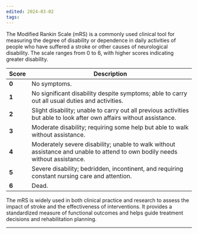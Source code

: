 ```yaml
---
edited: 2024-03-02
tags:
---
```

 The Modified Rankin Scale (mRS) is a commonly used clinical tool for measuring the degree of disability or dependence in daily activities of people who have suffered a stroke or other causes of neurological disability. The scale ranges from 0 to 6, with higher scores indicating greater disability.

| **Score** | **Description** |
|-----------|-----------------|
| **0** | No symptoms. |
| **1** | No significant disability despite symptoms; able to carry out all usual duties and activities. |
| **2** | Slight disability; unable to carry out all previous activities but able to look after own affairs without assistance. |
| **3** | Moderate disability; requiring some help but able to walk without assistance. |
| **4** | Moderately severe disability; unable to walk without assistance and unable to attend to own bodily needs without assistance. |
| **5** | Severe disability; bedridden, incontinent, and requiring constant nursing care and attention. |
| **6** | Dead. |

The mRS is widely used in both clinical practice and research to assess the impact of stroke and the effectiveness of interventions. It provides a standardized measure of functional outcomes and helps guide treatment decisions and rehabilitation planning.

---
